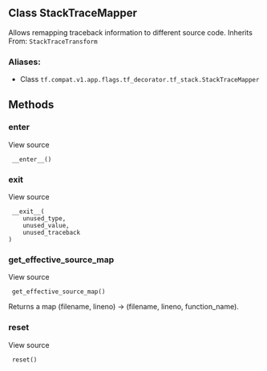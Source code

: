 ## Class StackTraceMapper
Allows remapping traceback information to different source code.
Inherits From: `StackTraceTransform`
### Aliases:
- Class `tf.compat.v1.app.flags.tf_decorator.tf_stack.StackTraceMapper`
## Methods
### __enter__
View source

```
 __enter__()
```
### __exit__
View source

```
 __exit__(
    unused_type,
    unused_value,
    unused_traceback
)
```
### get_effective_source_map
View source

```
 get_effective_source_map()
```
Returns a map (filename, lineno) -> (filename, lineno, function_name).
### reset
View source

```
 reset()
```
